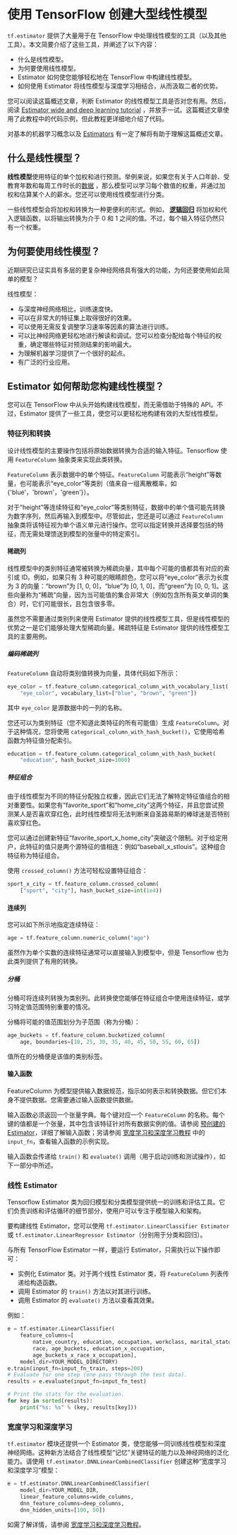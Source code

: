 #  使用 TensorFlow 创建大型线性模型

`tf.estimator` 提供了大量用于在 TensorFlow 中处理线性模型的工具（以及其他工具）。本文简要介绍了这些工具，并阐述了以下内容：

- 什么是线性模型。
- 为何要使用线性模型。
- Estimator 如何使您能够轻松地在 TensorFlow 中构建线性模型。
- 如何使用 Estimator 将线性模型与深度学习相结合，从而汲取二者的优势。

您可以阅读这篇概述文章，判断 Estimator 的线性模型工具是否对您有用。然后，阅读
[Estimator wide and deep learning tutorial](https://github.com/tensorflow/models/tree/master/official/wide_deep)
，并放手一试。这篇概述文章使用了此教程中的代码示例，但此教程更详细地介绍了代码。

对基本的机器学习概念以及
[Estimators](/docs/tensorflow/guide/premade_estimators)
有一定了解将有助于理解这篇概述文章。


## 什么是线性模型？

**线性模型**使用特征的单个加权和进行预测。举例来说，如果您有关于人口年龄、受教育年数和每周工作时长的[数据](https://archive.ics.uci.edu/ml/machine-learning-databases/adult/adult.names)
，那么模型可以学习每个数值的权重，并通过加权和估算某个人的薪水。您还可以使用线性模型进行分类。

一些线性模型会将加权和转换为一种更便利的形式。例如， [**逻辑回归**](https://developers.google.com/machine-learning/glossary/#logistic_regression)
将加权和代入逻辑函数，以将输出转换为介于 0 和 1 之间的值。不过，每个输入特征仍然只有一个权重。

## 为何要使用线性模型？

近期研究已证实具有多层的更复杂神经网络具有强大的功能，为何还要使用如此简单的模型？

线性模型：

- 与深度神经网络相比，训练速度快。
- 可以在非常大的特征集上取得很好的效果。
- 可以使用无需反复调整学习速率等因素的算法进行训练。
- 可以比神经网络更轻松地进行解读和调试。您可以检查分配给每个特征的权重，确定哪些特征对预测结果的影响最大。
- 为理解机器学习提供了一个很好的起点。
- 有广泛的行业应用。


## Estimator 如何帮助您构建线性模型？

您可以在 TensorFlow 中从头开始构建线性模型，而无需借助于特殊的 API。不过，Estimator 提供了一些工具，使您可以更轻松地构建有效的大型线性模型。


### 特征列和转换

设计线性模型的主要操作包括将原始数据转换为合适的输入特征。Tensorflow 使用 `FeatureColumn` 抽象类来实现此类转换。

`FeatureColumn` 表示数据中的单个特征。`FeatureColumn` 可能表示“height”等数量，也可能表示“eye_color”等类别（值来自一组离散概率，如 {'blue'，'brown'，'green'}）。

对于“height”等连续特征和“eye_color”等类别特征，数据中的单个值可能先转换为数字序列，然后再输入到模型中。尽管如此，您还是可以通过 `FeatureColumn` 抽象类将该特征视为单个语义单元进行操作。您可以指定转换并选择要包括的特征，而无需处理馈送到模型的张量中的特定索引。

#### 稀疏列

线性模型中的类别特征通常被转换为稀疏向量，其中每个可能的值都具有对应的索引或 ID。例如，如果只有 3 种可能的眼睛颜色，您可以将“eye_color”表示为长度为 3 的向量：“brown”为 [1, 0, 0]，“blue”为 [0, 1, 0]，而“green”为 [0, 0, 1]。这些向量称为“稀疏”向量，因为当可能值的集合非常大（例如包含所有英文单词的集合）时，它们可能很长，且包含很多零。

虽然您不需要通过类别列来使用 Estimator 提供的线性模型工具，但是线性模型的优势之一是它们能够处理大型稀疏向量。稀疏特征是 Estimator 提供的线性模型工具的主要用例。

##### 编码稀疏列

`FeatureColumn` 自动将类别值转换为向量，具体代码如下所示：

```python
eye_color = tf.feature_column.categorical_column_with_vocabulary_list(
    "eye_color", vocabulary_list=["blue", "brown", "green"])
```

其中 `eye_color` 是源数据中的一列的名称。

您还可以为类别特征（您不知道此类特征的所有可能值）生成 `FeatureColumn`。对于这种情况，您将使用 `categorical_column_with_hash_bucket()`，它使用哈希函数为特征值分配索引。


```python
education = tf.feature_column.categorical_column_with_hash_bucket(
    "education", hash_bucket_size=1000)
```

##### 特征组合

由于线性模型为不同的特征分配独立权重，因此它们无法了解特定特征值组合的相对重要性。如果您有“favorite_sport”和“home_city”这两个特征，并且您尝试预测某人是否喜欢穿红色，此时线性模型将无法判断来自圣路易斯的棒球迷是否特别喜欢穿红色。

您可以通过创建新特征“favorite_sport_x_home_city”突破这个限制。对于给定用户，此特征的值只是两个源特征的值相连：例如“baseball_x_stlouis”。这种组合特征称为特征组合。

使用 `crossed_column()` 方法可轻松设置特征组合：

```python
sport_x_city = tf.feature_column.crossed_column(
    ["sport", "city"], hash_bucket_size=int(1e4))
```

#### 连续列

您可以如下所示地指定连续特征：

```python
age = tf.feature_column.numeric_column("age")
```

虽然作为单个实数的连续特征通常可以直接输入到模型中，但是 Tensorflow 也为此类列提供了有用的转换。

##### 分桶

分桶可将连续列转换为类别列。此转换使您能够在特征组合中使用连续特征，或学习特定值范围特别重要的情况。

分桶将可能的值范围划分为子范围（称为分桶）：

```python
age_buckets = tf.feature_column.bucketized_column(
    age, boundaries=[18, 25, 30, 35, 40, 45, 50, 55, 60, 65])
```

值所在的分桶便是该值的类别标签。


#### 输入函数

FeatureColumn 为模型提供输入数据规范，指示如何表示和转换数据。但它们本身不提供数据。您需要通过输入函数提供数据。

输入函数必须返回一个张量字典。每个键对应一个 `FeatureColumn` 的名称。每个键的值都是一个张量，其中包含该特征针对所有数据实例的值。请参阅
[预创建的 Estimator](/docs/tensorflow/guide/premade_estimators#input_fn)，详细了解输入函数；另请参阅
[宽度学习和深度学习教程](https://github.com/tensorflow/models/tree/master/official/wide_deep)
中的 `input_fn`，查看输入函数的示例实现。

输入函数会传递给 `train()` 和 `evaluate()` 调用（用于启动训练和测试操作），如下一部分中所述。

### 线性 Estimator

Tensorflow Estimator 类为回归模型和分类模型提供统一的训练和评估工具。它们负责训练和评估循环的细节部分，使用户可以专注于模型输入和架构。

要构建线性 Estimator，您可以使用 `tf.estimator.LinearClassifier Estimator` 或 `tf.estimator.LinearRegressor Estimator`（分别用于分类和回归）。

与所有 TensorFlow Estimator 一样，要运行 Estimator，只需执行以下操作即可：

- 实例化 Estimator 类。对于两个线性 Estimator 类，将 `FeatureColumn` 列表传递给构造函数。
- 调用 Estimator 的 `train()` 方法以对其进行训练。
- 调用 Estimator 的 `evaluate()` 方法以查看其效果。

例如：


```python
e = tf.estimator.LinearClassifier(
    feature_columns=[
        native_country, education, occupation, workclass, marital_status,
        race, age_buckets, education_x_occupation,
        age_buckets_x_race_x_occupation],
    model_dir=YOUR_MODEL_DIRECTORY)
e.train(input_fn=input_fn_train, steps=200)
# Evaluate for one step (one pass through the test data).
results = e.evaluate(input_fn=input_fn_test)

# Print the stats for the evaluation.
for key in sorted(results):
    print("%s: %s" % (key, results[key]))
```

### 宽度学习和深度学习

`tf.estimator` 模块还提供一个 Estimator 类，使您能够一同训练线性模型和深度神经网络。这种新方法结合了线性模型“记忆”关键特征的能力以及神经网络的泛化能力。请使用 `tf.estimator.DNNLinearCombinedClassifier` 创建这种“宽度学习和深度学习”模型：

```python
e = tf.estimator.DNNLinearCombinedClassifier(
    model_dir=YOUR_MODEL_DIR,
    linear_feature_columns=wide_columns,
    dnn_feature_columns=deep_columns,
    dnn_hidden_units=[100, 50])
```

如需了解详情，请参阅
[宽度学习和深度学习教程](https://github.com/tensorflow/models/tree/master/official/wide_deep)。
